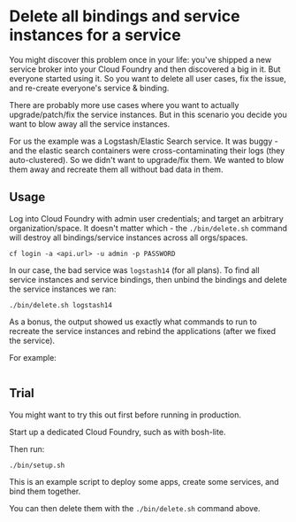Delete all bindings and service instances for a service
=======================================================

You might discover this problem once in your life: you've shipped a new service broker into your Cloud Foundry and then discovered a big in it. But everyone started using it. So you want to delete all user cases, fix the issue, and re-create everyone's service & binding.

There are probably more use cases where you want to actually upgrade/patch/fix the service instances. But in this scenario you decide you want to blow away all the service instances.

For us the example was a Logstash/Elastic Search service. It was buggy - and the elastic search containers were cross-contaminating their logs (they auto-clustered). So we didn't want to upgrade/fix them. We wanted to blow them away and recreate them all without bad data in them.

Usage
-----

Log into Cloud Foundry with admin user credentials; and target an arbitrary organization/space. It doesn't matter which - the `./bin/delete.sh` command will destroy all bindings/service instances across all orgs/spaces.

```
cf login -a <api.url> -u admin -p PASSWORD
```

In our case, the bad service was `logstash14` (for all plans). To find all service instances and service bindings, then unbind the bindings and delete the service instances we ran:

```
./bin/delete.sh logstash14
```

As a bonus, the output showed us exactly what commands to run to recreate the service instances and rebind the applications (after we fixed the service).

For example:

```
```

Trial
-----

You might want to try this out first before running in production.

Start up a dedicated Cloud Foundry, such as with bosh-lite.

Then run:

```
./bin/setup.sh
```

This is an example script to deploy some apps, create some services, and bind them together.

You can then delete them with the `./bin/delete.sh` command above.
